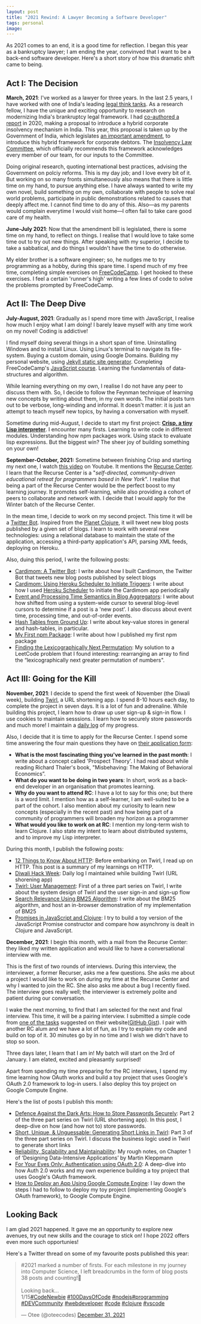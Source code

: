 ```yaml
---
layout: post
title: "2021 Rewind: A Lawyer Becoming a Software Developer"
tags: personal
image: 
---
```


As 2021 comes to an end, it is a good time for reflection. I began this year as a bankruptcy lawyer; I am ending the year, convinved that I want to be a back-end software developer. Here's a short story of how this dramatic shift came to being.

## Act I: The Decision

**March, 2021**: I've worked as a lawyer for three years. In the last 2.5 years, I have worked with one of India's leading [legal think tanks](https://vidhilegalpolicy.in/). As a research fellow, I have the unique and exciting opportunity to research on modernizing India's brankruptcy legal framework. I had [co-authored a report](https://vidhilegalpolicy.in/wp-content/uploads/2020/07/Report-on-Pre-Packaged-Insolvency-Resolution.pdf) in 2020, making a proposal to introduce a hybrid corporate insolvency mechanism in India. This year, this proposal is taken up by the Government of India, which legislates [an important amendment](https://ibbi.gov.in//uploads/legalframwork/0150ec26cf05f06e66bd82b2ec4f6296.pdf), to introduce this hybrid framework for corporate debtors. The [Insolvency Law Committee](https://www.ibbi.gov.in/uploads/resources/65b114e356eacaaa2dbd25b210f845da.pdf), which officially recommends this framework acknowledges every member of our team, for our inputs to the Committee.

Doing original research, quoting international best practices, advising the Government on polciy reforms. This is my day job; and I love every bit of it. But working on so many fronts simultaneously also means that there is little time on my hand, to pursue anything else. I have always wanted to write my own novel, build something on my own, collaborate with people to solve real world problems, participate in public demonstrations related to causes that deeply affect me. I cannot find time to do any of this. Also—as my parents would complain everytime I would visit home—I often fail to take care good care of my health. 

**June-July 2021**: Now that the amendment bill is legislated, there is some time on my hand, to reflect on things. I realise that I would love to take some time out to try out new things. After speaking with my superior, I decide to take a sabbatical, and do things I wouldn't have the time to do otherwise. 

My elder brother is a software engineer; so, he nudges me to try programming as a hobby, during this spare time. I spend much of my free time, completing simple exercises on [FreeCodeCamp](https://www.freecodecamp.org/learn/javascript-algorithms-and-data-structures). I get hooked to these exercises. I feel a certain 'runner's high' writing a few lines of code to solve the problems prompted by FreeCodeCamp. 

## Act II: The Deep Dive

**July-August, 2021**: Gradually as I spend more time with JavaScript, I realise how much I enjoy what I am doing! I barely leave myself with any time work on my novel! Coding is addictive! 

I find myself doing several things in a short span of time. Uninstalling Windows and to install Linux. Using Linux's terminal to navigate its file-system. Buying a custom domain, using Google Domains. Building my personal website, using [Jekyll static site generator](https://jekyllrb.com/). Completing FreeCodeCamp's [JavaScript course](https://www.freecodecamp.org/learn/javascript-algorithms-and-data-structures). Learning the fundamentals of data-structures and algorithm.  

While learning everything on my own, I realise I do not have any peer to discuss them with. So, I decide to follow the Feynman technique of learning new concepts by writing about them, in my own words. The initial posts turn out to be verbose, long-winding and informal. It doesn't matter: it is just an attempt to teach myself new topics, by having a conversation with myself. 

Sometime during mid-August, I decide to start my first project: [**Crisp, a tiny Lisp interpreter**](https://github.com/oitee/crisp). I encounter many firsts. Learning to write code in different modules. Understanding how npm packages work. Using stack to evaluate lisp expressions. But the biggest win? The sheer joy of building something on your own!

**September-October, 2021:** Sometime between finishing Crisp and starting my next one, I watch [this video](https://www.youtube.com/watch?v=2i3v1BbKbs8) on Youtube. It mentions the [Recurse Center](https://www.recurse.com/). I learn that the Recurse Center is a "_self-directed, community-driven educational retreat for programmers based in New York_". I realise that being a part of the Recurse Center would be the perfect boost to my learning journey. It promotes self-learning, while also providing a cohort of peers to collaborate and network with. I decide that I would apply for the Winter batch of the Recurse Center.

In the mean time, I decide to work on my second project. This time it will be a [Twitter Bot](https://twitter.com/@cardimomT). Inspired from the [Planet Clojure](https://github.com/ghoseb/planet.clojure), it will tweet new blog posts published by a given set of blogs. I learn to work with several new technologies: using a relational database to maintain the state of the application, accessing a third-party application's API, parsing XML feeds, deploying on Heroku. 

Also, duing this period, I write the following posts:
- [Cardimom: A Twitter Bot](/2021/10/10/cardimom-twitter-bot.html): I write about how I built Cardimom, the Twitter Bot that tweets new blog posts published by select blogs 
- [Cardimom: Using Heroku Scheduler to Initiate Triggers](/2021/10/20/using-heroku-scheduler-to-initiate-triggers.html): I write about how I used [Heroku Scheduler](https://devcenter.heroku.com/articles/scheduler) to initiate the Cardimom app periodically
- [Event and Processing Time Semantics in Blog Aggregators](https://otee.dev/2021/10/19/event-and-processing-time-semantics.html): I write about how shifted from using a system-wide cursor to several blog-level cursors to determine if a post is a 'new post'. I also discuss about event time, processing time, and out-of-order events.  
- [Hash Tables from Ground Up](/2021/10/01/hash-tables.html): I write about key-value stores in general and hash-tables, in particular.
- [My First npm Package](https://otee.dev/2021/10/17/my-first-npm-package.html): I write about how I published my first npm package
- [Finding the Lexicographically Next Permutation](https://otee.dev/2021/10/27/next-permutation.html): My solution to a LeetCode problem that I found interesting: rearranging an array to find the “lexicographically next greater permutation of numbers".

## Act III: Going for the Kill

**November, 2021**: I decide to spend the first week of November (the Diwali week), building [Twirl](https://oteetwirl.herokuapp.com/), a URL shortening app. I spend 8-10 hours each day, to complete the project in seven days. It is a lot of fun and adrenaline. While building this project, I learn how to draw up user sign-up & sign-in flow. I use cookies to maintain sesssions. I learn how to securely store passwords and much more! I maintain a [daily log](https://otee.dev/2021/11/03/diwali-hack-week.html) of my progress. 

Also, I decide that it is time to apply for the Recurse Center. I spend some time answering the four main questions they have on [their application form](https://www.recurse.com/apply/retreat):
- **What is the most fascinating thing you've learned in the past month**: I write about a concept called 'Prospect Theory'. I had read about while reading Richard Thaler's book, "Misbehaving: The Making of Behavioral Economics”.
- **What do you want to be doing in two years**: In short, work as a back-end developer in an organisation that promotes learning. 
- **Why do you want to attend RC**: I have a lot to say for this one; but there is a word limit. I mention how as a self-learner, I am well-suited to be a part of the cohort. I also mention about my curiosity to learn new concepts (especially in the recent past) and how being part of a community of programmers will broaden my horizon as a programmer
- **What would you like to work on at RC**: I mention my long-term wish to learn Clojure. I also state my intent to learn about distributed systems, and to improve my Lisp interpreter.

During this month, I publish the following posts:
- [12 Things to Know About HTTP](https://otee.dev/2021/11/03/HTTP-explainer.html): Before embarking on Twirl, I read up on HTTP. This post is a summary of my learnings on HTTP.
- [Diwali Hack Week](https://otee.dev/2021/11/03/diwali-hack-week.html): Daily log I maintained while building Twirl (URL shorening app)
- [Twirl: User Management](https://otee.dev/2021/11/14/twirl-user-management.html): First of a three part series on Twirl, I write about the system design of Twirl and the user sign-in and sign-up flow
- [Search Relevance Using BM25 Algorithm](https://otee.dev/2021/11/24/search-relevance-using-bm-25.html): I write about the BM25 algorithm, and host an in-browser demonstration of my implementation of BM25
- [Promises in JavaScript and Clojure](https://otee.dev/2021/11/10/javascript-promises.html): I try to build a toy version of the JavaScript Promise constructor and compare how asynchrony is dealt in Clojure and JavaScript. 

**December, 2021**: I begin this month, with a mail from the Recurse Center: they liked my written application and would like to have a conversational interview with me. 

This is the first of two rounds of interviews. During this interview, the interviewer, a former Recurser, asks me a few questions. She asks me about a project I would like to work on during my time at the Recurse Center and why I wanted to join the RC. She also asks me about a bug I recently fixed. The interview goes really well; the interviewer is extremely polite and patient during our conversation.

I wake the next morning, to find that I am selected for the next and final interview. This time, it will be a pairing interview. I submitted a simple code from [one of the tasks](https://www.recurse.com/pairing-tasks) suggested on their website([GitHub Gist](https://gist.github.com/oitee/ed396afeba5b122349be3d4cda1bd90f)). I pair with another RC alum and we have a lot of fun, as I try to explain my code and build on top of it. 30 minutes go by in no time and I wish we didn't have to stop so soon.

Three days later, I learn that I am in! My batch will start on the 3rd of January. I am elated, excited and pleasantly surprised!

Apart from spending my time preparing for the RC interviews, I spend my time learning how OAuth works and build a toy project that uses Google's OAuth 2.0 framework to log-in users. I also deploy this toy project on Google Compute Engine.

Here's the list of posts I publish this month:
- [Defence Against the Dark Arts: How to Store Passwords Securely](https://otee.dev/2021/12/08/storing-passwords-securely.html): Part 2 of the three part series on Twirl (URL shortening app). In this post, I deep-dive on how (and how not to) store passwords.
- [Short, Unique, & Unguessable: Generating Short Links in Twirl](https://otee.dev/2021/12/20/twirl-link-shortening.html): Part 3 of the three part series on Twirl. I discuss the business logic used in Twirl to generate short links
- [Reliability, Scalability and Maintainability](https://otee.dev/2021/12/10/ddia-notes-chapter-1.html): My rough notes, on Chapter 1 of ‘Designing Data-Intensive Applications’ by Martin Kleppmann
- [For Your Eyes Only: Authentication using OAuth 2.0](https://otee.dev/2021/12/27/understanding-oauth.html): A deep-dive into how Auth 2.0 works and my own experience building a toy project that uses Google's OAuth framework.
- [How to Deploy an App Using Google Compute Engine](https://otee.dev/2021/12/31/deploying-to-google-cloud-compute.html): I lay down the steps I had to follow to deploy my toy project (implementing Google's OAuth framework), to Google Compute Engine.


## Looking Back

I am glad 2021 happened. It gave me an opportunity to explore new avenues, try out new skills and the courage to stick on! I hope 2022 offers even more such opportunies! 

Here's a Twitter thread on some of my favourite posts published this year:

<blockquote class="twitter-tweet"><p lang="en" dir="ltr">#2021 marked a number of firsts. For each milestone in my journey into Computer Science, I left breadcrumbs in the form of blog posts<br>38 posts and counting!🤩<br><br>Looking back…<br>1/15<a href="https://twitter.com/hashtag/CodeNewbie?src=hash&amp;ref_src=twsrc%5Etfw">#CodeNewbie</a> <a href="https://twitter.com/hashtag/100DaysOfCode?src=hash&amp;ref_src=twsrc%5Etfw">#100DaysOfCode</a> <a href="https://twitter.com/hashtag/nodejs?src=hash&amp;ref_src=twsrc%5Etfw">#nodejs</a><a href="https://twitter.com/hashtag/programming?src=hash&amp;ref_src=twsrc%5Etfw">#programming</a> <a href="https://twitter.com/hashtag/DEVCommunity?src=hash&amp;ref_src=twsrc%5Etfw">#DEVCommunity</a> <a href="https://twitter.com/hashtag/webdeveloper?src=hash&amp;ref_src=twsrc%5Etfw">#webdeveloper</a> <a href="https://twitter.com/hashtag/code?src=hash&amp;ref_src=twsrc%5Etfw">#code</a> <a href="https://twitter.com/hashtag/clojure?src=hash&amp;ref_src=twsrc%5Etfw">#clojure</a> <a href="https://twitter.com/hashtag/vscode?src=hash&amp;ref_src=twsrc%5Etfw">#vscode</a></p>&mdash; Otee (@oteecodes) <a href="https://twitter.com/oteecodes/status/1476952130640506883?ref_src=twsrc%5Etfw">December 31, 2021</a></blockquote> <script async src="https://platform.twitter.com/widgets.js" charset="utf-8"></script>